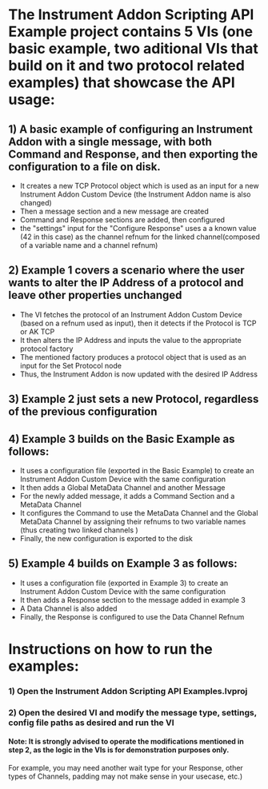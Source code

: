 # **The Instrument Addon Scripting API Example project contains 5 VIs (one basic example, two aditional VIs that build on it and two protocol related examples) that showcase the API usage:**

## 1) A basic example of configuring an Instrument Addon with a single message, with both Command and Response, and then exporting the configuration to a file on disk.
   - It creates a new TCP Protocol object which is used as an input for a new Instrument Addon Custom Device (the Instrument Addon name is also changed)  
   - Then a message section and a new message are created
   - Command and Response sections are added, then configured
   - the "settings" input for the "Configure Response" uses a a known value (42 in this case) as the channel refnum for the linked channel(composed of a variable name and a channel refnum) 
   
## 2) Example 1 covers a scenario where the user wants to alter the IP Address of a protocol and leave other properties unchanged
   - The VI fetches the protocol of an Instrument Addon Custom Device (based on a refnum used as input), then it detects if the Protocol is TCP or AK TCP 
   - It then alters the IP Address and inputs the value to the appropriate protocol factory
   - The mentioned factory produces a protocol object that is used as an input for the Set Protocol node  
   - Thus, the Instrument Addon is now updated with the desired IP Address
 
## 3) Example 2 just sets a new Protocol, regardless of the previous configuration

## 4) Example 3 builds on the Basic Example as follows:
   - It uses a configuration file (exported in the Basic Example) to create an Instrument Addon Custom Device with the same configuration
   - It then adds a Global MetaData Channel and another Message
   - For the newly added message, it adds a Command Section and a MetaData Channel  
   - It configures the Command to use the MetaData Channel and the Global MetaData Channel by assigning their refnums to two variable names (thus creating two linked channels )
   - Finally, the new configuration is exported to the disk
   
## 5) Example 4 builds on Example 3 as follows:
   - It uses a configuration file (exported in Example 3) to create an Instrument Addon Custom Device with the same configuration
   - It then adds a Response section to the message added in example 3 
   - A Data Channel is also added
   - Finally, the Response is configured to use the Data Channel Refnum
   
# **Instructions on how to run the examples:**

### 1) Open the Instrument Addon Scripting API Examples.lvproj
### 2) Open the desired VI and modify the message type, settings, config file paths as desired and run the VI 
#### **Note:** It is strongly advised to operate the modifications mentioned in step 2, as the logic in the VIs is for demonstration purposes only. 
For example, you may need another wait type for your Response, other types of Channels, padding may not make sense in your usecase, etc.)